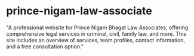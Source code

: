 # prince-nigam-law-associate
"A professional website for Prince Nigam Bhagat Law Associates, offering comprehensive legal services in criminal, civil, family law, and more. This site includes an overview of services, team profiles, contact information, and a free consultation option."
